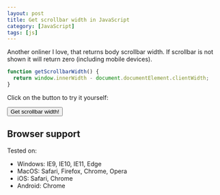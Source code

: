 ```yaml
---
layout: post
title: Get scrollbar width in JavaScript
category: [JavaScript]
tags: [js]
---
```


Another onliner I love, that returns body scrollbar width.
If scrollbar is not shown it will return zero (including mobile devices).

```js
function getScrollbarWidth() {
  return window.innerWidth - document.documentElement.clientWidth;
}
```

Click on the button to try it yourself:

<button style="margin-top: 0" class="Post-readmore" onclick="alert('Scroll bar width is ' + (window.innerWidth - document.documentElement.clientWidth) + 'px')">Get scrollbar width!</button>

## Browser support

Tested on:
* Windows: IE9, IE10, IE11, Edge
* MacOS: Safari, Firefox, Chrome, Opera
* iOS: Safari, Chrome
* Android: Chrome

